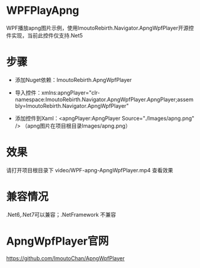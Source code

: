 # WPFPlayApng
WPF播放apng图片示例，使用ImoutoRebirth.Navigator.ApngWpfPlayer开源控件实现，当前此控件仅支持.Net5

# 步骤

* 添加Nuget依赖：ImoutoRebirth.ApngWpfPlayer

* 导入控件：xmlns:apngPlayer="clr-namespace:ImoutoRebirth.Navigator.ApngWpfPlayer.ApngPlayer;assembly=ImoutoRebirth.Navigator.ApngWpfPlayer"

* 添加控件到Xaml：<apngPlayer:ApngPlayer Source="./Images/apng.png" />    （apng图片在项目根目录Images/apng.png）

# 效果

请打开项目根目录下 video/WPF-apng-ApngWpfPlayer.mp4 查看效果

# 兼容情况

.Net6,.Net7可以兼容；.NetFramework 不兼容


# ApngWpfPlayer官网

https://github.com/ImoutoChan/ApngWpfPlayer
